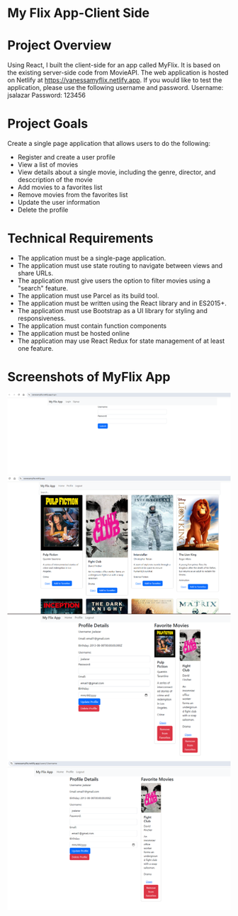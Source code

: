 # My Flix App-Client Side

# Project Overview
Using React, I built the client-side for an app called MyFlix.  It is based on the existing server-side code from MovieAPI.  The web application is hosted on Netlify at https://vanessamyflix.netlify.app.  If you would like to test the application, please use the following username and password.
Username: jsalazar
Password: 123456

# Project Goals
Create a single page application that allows users to do the following:
* Register and create a user profile
* View a list of movies
* View details about a single movie, including the genre, director, and desccription of the movie
* Add movies to a favorites list
* Remove movies from the favorites list
* Update the user information
* Delete the profile  
# Technical Requirements
* The application must be a single-page application.
* The application must use state routing to navigate between views and share URLs.
* The application must give users the option to filter movies using a "search" feature.
* The application must use Parcel as its build tool.
* The application must be written using the React library and in ES2015+.
* The application must use Bootstrap as a UI library for styling and responsiveness.
* The application must contain function components
* The application must be hosted online
* The application may use React Redux for state management of at least one feature.

# Screenshots of MyFlix App
![Login](Screenshots/Loginscreen.png)
![Mainview](Screenshots/Mainview.png)
![Profileview](Screenshots/Profileview.png)
![FavoriteMovieRemoved](Screenshots/FavoritemovieRemoved.png)
